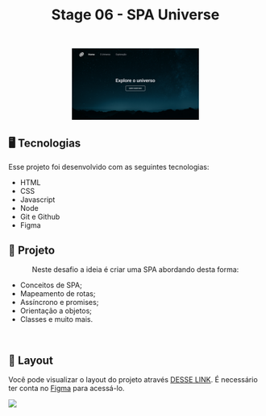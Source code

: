 <h1 align="center"> Stage 06 - SPA Universe</h1>

<br />

<p align="center">
  <img alt="layout desafio criando formulários" src="images/layout.jpg" width="50%">
</p>

## 🖥️ Tecnologias

Esse projeto foi desenvolvido com as seguintes tecnologias:

- HTML
- CSS
- Javascript
- Node
- Git e Github
- Figma

## 📂 Projeto

<p align="center">
 Neste desafio a ideia é criar uma SPA abordando desta forma:
</p>

- Conceitos de SPA;
- Mapeamento de rotas;
- Assíncrono e promises;
- Orientação a objetos;
- Classes e muito mais.

<br/>

## 🔖 Layout

Você pode visualizar o layout do projeto através [DESSE LINK](https://www.figma.com/file/m8zp3mtxvwyTGQs69nIFM8/%5BDesafios-Explorer%5D-SPA-Universe/duplicate). É necessário ter conta no [Figma](https://figma.com) para acessá-lo.

<div>
  <img align="centeer" alt"FIGMA" height="30" widht"40" src="https://cdn.jsdelivr.net/gh/devicons/devicon/icons/figma/figma-original.svg"/>
</div>
